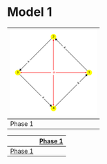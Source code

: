 # Model 1 #

|<img src="./model1_phase_0.png" width="200" height="200"> |
|---|
|Phase 1|

||[Phase 1](./model1_phase_0.png)|
|---|---|
[Phase 1](./model1_phase_0.png)||
